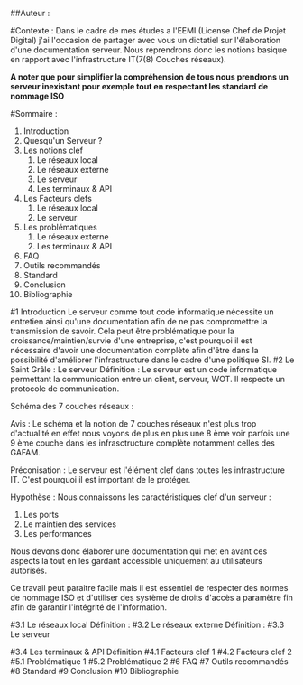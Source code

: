 ##Auteur :

#Contexte :
Dans le cadre de mes études a l'EEMI (License Chef de Projet Digital) j'ai l'occasion de partager avec vous un dictatiel sur l'élaboration d'une documentation serveur. Nous reprendrons donc les notions basique en rapport avec l'infrastructure IT(7(8) Couches réseaux).

**A noter que pour simplifier la compréhension de tous nous prendrons un serveur inexistant pour exemple tout en respectant les standard de nommage ISO**

#Sommaire :
1. Introduction
2. Quesqu'un Serveur ?
3. Les notions clef
   1. Le réseaux local  
   2. Le réseaux externe
   3. Le serveur
   4. Les terminaux & API
4. Les Facteurs clefs
   1. Le réseaux local
   2. Le serveur
5. Les problématiques
   1. Le réseaux externe
   2. Les terminaux & API
6. FAQ
7. Outils recommandés
8. Standard
9.  Conclusion
10. Bibliographie

#1 Introduction
Le serveur comme tout code informatique nécessite un entretien ainsi qu'une documentation afin de ne pas compromettre la transmission de savoir. Cela peut être problématique pour la croissance/maintien/survie d'une entreprise, c'est pourquoi il est nécessaire d'avoir une documentation complète afin d'être dans la possibilité d'améliorer l'infrastructure dans le cadre d'une politique SI.
#2 Le Saint Grâle : Le serveur
Définition : Le serveur est un code informatique permettant la communication entre un client, serveur, WOT. Il respecte un protocole de communication.

Schéma des 7 couches réseaux :

Avis : Le schéma et la notion de 7 couches réseaux n'est plus trop d'actualité en effet nous voyons de plus en plus une 8 ème voir parfois une 9 ème couche dans les infrasctructure complète notamment celles des GAFAM.

Préconisation : Le serveur est l'élément clef dans toutes les infrastructure IT. C'est pourquoi il est important de le protéger.

Hypothèse : Nous connaissons les caractéristiques clef d'un serveur :
1. Les ports 
2. Le maintien des services
3. Les performances

Nous devons donc élaborer une documentation qui met en avant ces aspects la tout en les gardant accessible uniquement au utilisateurs autorisés.

Ce travail peut paraitre facile mais il est essentiel de respecter des normes de nommage ISO et d'utiliser des système de droits d'accès a paramètre fin afin de garantir l'intégrité de l'information.

#3.1 Le réseaux local 
Définition :
#3.2 Le réseaux externe
Définition :
#3.3 Le serveur

#3.4 Les terminaux & API
Définition
#4.1 Facteurs clef 1
#4.2 Facteurs clef 2
#5.1 Problématique 1
#5.2 Problématique 2
#6 FAQ
#7 Outils recommandés
#8 Standard
#9 Conclusion
#10 Bibliographie